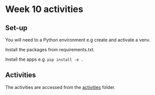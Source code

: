 # Week 10 activities

## Set-up

You will need to a Python environment e.g create and activate a venv.

Install the packages from requirements.txt.

Install the apps e.g. `pip install -e .`

## Activities

The activities are accessed from the [activities](/activities/) folder.
